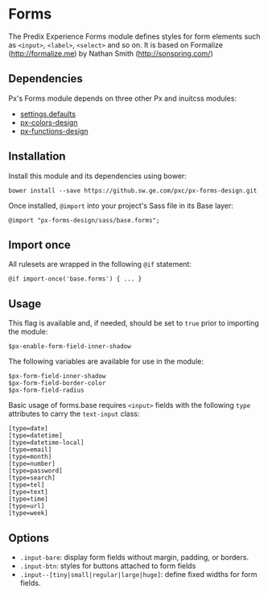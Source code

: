 # Forms

The Predix Experience Forms module defines styles for form elements such as `<input>`, `<label>`, `<select>` and so on. It is based on Formalize (http://formalize.me) by Nathan Smith (http://sonspring.com/)

## Dependencies

Px's Forms module depends on three other Px and inuitcss modules:

* [settings.defaults](https://github.com/inuitcss/settings.defaults)
* [px-colors-design](https://github.sw.ge.com/pxc/px-colors-design)
* [px-functions-design](https://github.sw.ge.com/pxc/px-functions-design)

## Installation

Install this module and its dependencies using bower:

    bower install --save https://github.sw.ge.com/pxc/px-forms-design.git

Once installed, `@import` into your project's Sass file in its Base layer:

    @import "px-forms-design/sass/base.forms";

## Import once

All rulesets are wrapped in the following `@if` statement:

    @if import-once('base.forms') { ... }

## Usage

This flag is available and, if needed, should be set to `true` prior to importing the module:

    $px-enable-form-field-inner-shadow

The following variables are available for use in the module:

    $px-form-field-inner-shadow
    $px-form-field-border-color
    $px-form-field-radius

Basic usage of forms.base requires `<input>` fields with the following `type` attributes to carry the `text-input` class:

    [type=date]
    [type=datetime]
    [type=datetime-local]
    [type=email]
    [type=month]
    [type=number]
    [type=password]
    [type=search]
    [type=tel]
    [type=text]
    [type=time]
    [type=url]
    [type=week]

## Options

* `.input-bare`: display form fields without margin, padding, or borders.
* `.input-btn`: styles for buttons attached to form fields
* `.input--[tiny|small|regular|large|huge]`: define fixed widths for form fields.

